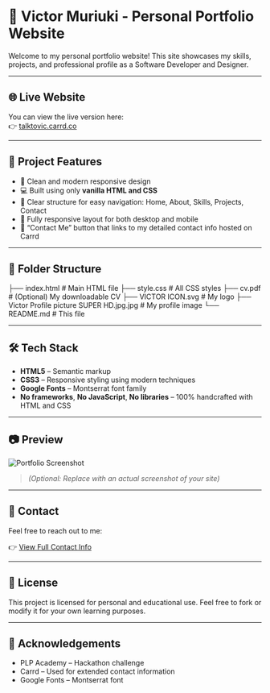 # 💼 Victor Muriuki - Personal Portfolio Website

Welcome to my personal portfolio website! This site showcases my skills, projects, and professional profile as a Software Developer and Designer.

---

## 🌐 Live Website

You can view the live version here:  
👉 [talktovic.carrd.co](https://talktovic.carrd.co)

---

## 📌 Project Features

- 🔵 Clean and modern responsive design
- 💻 Built using only **vanilla HTML and CSS**
- 🧠 Clear structure for easy navigation: Home, About, Skills, Projects, Contact
- 📲 Fully responsive layout for both desktop and mobile
- 🔗 “Contact Me” button that links to my detailed contact info hosted on Carrd

---

## 📁 Folder Structure

├── index.html # Main HTML file
├── style.css # All CSS styles
├── cv.pdf # (Optional) My downloadable CV
├── VICTOR ICON.svg # My logo
├── Victor Profile picture SUPER HD.jpg.jpg # My profile image
└── README.md # This file


---

## 🛠️ Tech Stack

- **HTML5** – Semantic markup
- **CSS3** – Responsive styling using modern techniques
- **Google Fonts** – Montserrat font family
- **No frameworks**, **No JavaScript**, **No libraries** – 100% handcrafted with HTML and CSS

---

## 📷 Preview

![Portfolio Screenshot](preview-image.png)  
> *(Optional: Replace with an actual screenshot of your site)*

---

## 📩 Contact

Feel free to reach out to me:

👉 [View Full Contact Info](https://talktovic.carrd.co)

---

## 📜 License

This project is licensed for personal and educational use. Feel free to fork or modify it for your own learning purposes.

---

## 🙌 Acknowledgements

- PLP Academy – Hackathon challenge
- Carrd – Used for extended contact information
- Google Fonts – Montserrat font

